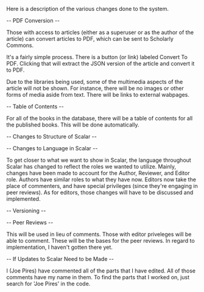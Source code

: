 Here is a description of the various changes done to the system.

-- PDF Conversion --

Those with access to articles (either as a superuser or as the author of the article) can convert articles to PDF, which can be sent to Scholarly Commons.

It's a fairly simple process. There is a button (or link) labeled Convert To PDF. Clicking that will extract the JSON version of the article and convert it to PDF.

Due to the libraries being used, some of the multimedia aspects of the article will not be shown. For instance, there will be no images or other forms of media aside from text. There will be links to external wabpages. 

-- Table of Contents --

For all of the books in the database, there will be a table of contents for all the published books. This will be done automatically.

-- Changes to Structure of Scalar --


-- Changes to Language in Scalar --

To get closer to what we want to show in Scalar, the language throughout Scalar has changed to reflect the roles we wanted to utilize. Mainly, changes have been made to account for the Author, Reviewer, and Editor role. Authors have similar roles to what they have now. Editors now take the place of commenters, and have special privileges (since they're engaging in peer reviews). As for editors, those changes will have to be discussed and implemented. 

-- Versioning --

-- Peer Reviews --

This will be used in lieu of comments. Those with editor priveleges will be able to comment. These will be the bases for the peer reviews. In regard to implementation, I haven't gotten there yet.

-- If Updates to Scalar Need to be Made --

I (Joe Pires) have commented all of the parts that I have edited. All of those comments have my name in them. To find the parts that I worked on, just search for 'Joe Pires' in the code.

